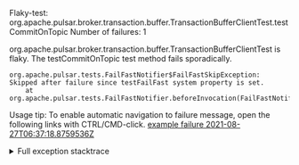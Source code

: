         
Flaky-test: org.apache.pulsar.broker.transaction.buffer.TransactionBufferClientTest.testCommitOnTopic
Number of failures: 1

org.apache.pulsar.broker.transaction.buffer.TransactionBufferClientTest is flaky. The testCommitOnTopic test method fails sporadically.

```
org.apache.pulsar.tests.FailFastNotifier$FailFastSkipException: Skipped after failure since testFailFast system property is set.
	at org.apache.pulsar.tests.FailFastNotifier.beforeInvocation(FailFastNotifier.java:88)

```

Usage tip: To enable automatic navigation to failure message, open the following links with CTRL/CMD-click.
[example failure 2021-08-27T06:37:18.8759536Z](https://github.com/apache/pulsar/runs/3440411059?check_suite_focus=true#step:9:221)


<details>
<summary>Full exception stacktrace</summary>
<code><pre>
org.apache.pulsar.tests.FailFastNotifier$FailFastSkipException: Skipped after failure since testFailFast system property is set.
	at org.apache.pulsar.tests.FailFastNotifier.beforeInvocation(FailFastNotifier.java:88)

</pre></code>
</details>

